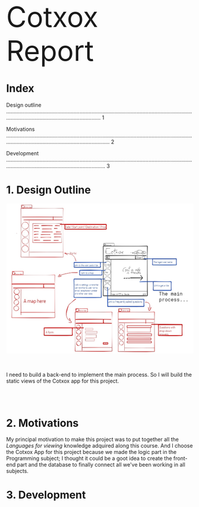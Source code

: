 <br><br><br><br><br><br>
<span style="font-size:75px;">Cotxox Report</span>


<div style="page-break-after: always;"></div>

# Index

Design outline ........................................................................................................................................................................................... 1
  
Motivations ................................................................................................................................................................................................. 2

Development .............................................................................................................................................................................................. 3

<div style="page-break-after: always;"></div>

# 1. Design Outline
![img1](assets/img/appDesign.PNG)

<br>

I need to build a back-end to implement the main process. So I will build the static views of the Cotxox app for this project.

<br><br>

# 2. Motivations

My principal motivation to make this project was to put together all the _Languages for viewing_ knowledge adquired along this course. And I choose the Cotxox App for this project because we made the logic part in the Programming subject; I thought it could be a goot idea to create the front-end part and the database to finally connect all we've been working in all subjects.

<div style="page-break-after: always;"></div>

# 3. Development
